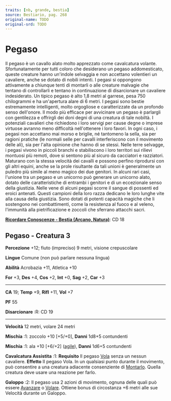```yaml
---
traits: [nb, grande, bestia]
source: Bestiario, pag. 268
original-name: TODO
original-srd: TODO
---
```


# Pegaso

Il pegaso è un cavallo alato molto apprezzato come cavalcatura volante.
Sfortunatamente per tutti coloro che desiderano un pegaso addomesticato, queste
creature hanno un'indole selvaggia e non accettano volentieri un cavaliere,
anche se dotato di nobili intenti. I pegasi si oppongono attivamente a chiunque
tenti di montarli o alle creature malvagie che tentano di controllarli e tentano
in continuazione di disarcionare un cavaliere indesiderato. Un tipico pegaso è
alto 1,8 metri al garrese, pesa 750 chilogrammi e ha un'apertura alare di 6
metri. I pegasi sono bestie estremamente intelligenti, molto orgogliose e
caratterizzate da un profondo senso dell'onore. Il modo più efficace per
avvicinare un pegaso è parlargli con gentilezza e offrirgli dei doni degni di
una creatura di tale nobiltà. I potenziali cavalieri che richiedono i loro
servigi per cause degne o imprese virtuose avranno meno difficoltà nell'ottenere
i loro favori. In ogni caso, i pegasi non accettano mai morso e briglie, né
tantomeno la sella, sia per ragioni pratiche (le normali selle per cavalli
interferiscono con il movimento delle ali), sia per l'alta opinione che hanno di
se stessi. Nelle terre selvagge, i pegasi vivono in piccoli branchi e
stabiliscono i loro territori sui rilievi montuosi più remoti, dove si sentono
più al sicuro da cacciatori e razziatori. Maturano con la stessa velocità dei
cavalli e possono perfino riprodursi con gli altri equini, anche se la prole
risultante da tali unioni è generalmente un puledro più simile al meno magico
dei due genitori. In alcuni rari casi, l'unione tra un pegaso e un unicorno può
generare un unicorno alato, dotato delle caratteristiche di entrambi i genitori
e di un eccezionale senso della giustizia. Nelle vene di alcuni pegasi scorre il
sangue di possenti ed eroici antenati. Questi campioni della loro razza dedicano
le loro lunghe vite alla causa della giustizia. Sono dotati di potenti capacità
magiche che li sostengono nei combattimenti, come la resistenza al fuoco e al
veleno, l'immunità alla pietrificazione e zoccoli che sferrano attacchi sacri.

**[Ricordare Conoscenze - Bestia (Arcano, Natura)](/azioni/abilita/ricordare-conoscenze)**:
CD 18

## Pegaso - Creatura 3

**Percezione** +12; fiuto (impreciso) 9 metri, visione crepuscolare

**Lingue** Comune (non può parlare nessuna lingua)

**Abilità** Acrobazia +11, Atletica +10

**For** +3, **Des** +4, **Cos** +2, **Int** +0, **Sag** +2, **Car** +3

---

**CA** 19; **Temp** +9, **Rifl** +11, **Vol** +7

**PF** 55

**Disarcionare** :R: CD 19

---

**Velocità** 12 metri, volare 24 metri

**Mischia** :1: zoccolo +10 \[+5/+0], **Danni** 1d8+5 contundenti

**Mischia** :1: ala +10 \[+6/+2] ([agile](/tratti/agile)), **Danni** 1d6+5
contundenti

**Cavalcatura Assistita** :1: **Requisito** Il pegaso
[Vola](/azioni/base/volare) senza un nessun cavaliere. **Effetto** II pegaso
Vola. ln un qualsiasi punto durante il movimento, può consentire a una creatura
adiacente consenziente di [Montarlo](/azioni/base/montare). Quella creatura deve
usare una reazione per farlo.

**Galoppo** :2: Il pegaso usa 2 azioni di movimento, ognuna delle quali può
essere [Avanzare](/azioni/base/avanzare) o [Volare](/azioni/base/volare).
Ottiene bonus di circostanza +6 metri alle sue Velocità durante un Galoppo.
